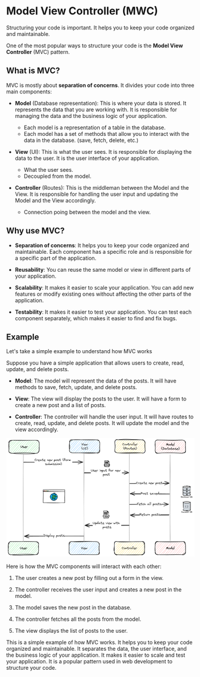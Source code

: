 # Model View Controller (MWC)

Structuring your code is important. It helps you to keep your code organized and maintainable. 

One of the most popular ways to structure your code is the **Model View Controller** (MVC) pattern.

## What is MVC?

MVC is mostly about **separation of concerns**. It divides your code into three main components:

- **Model** (Database representation): This is where your data is stored. It represents the data that you are working with. It is responsible for managing the data and the business logic of your application.
    - Each model is a representation of a table in the database.
    - Each model has a set of methods that allow you to interact with the data in the database. (save, fetch, delete, etc.)

- **View** (UI): This is what the user sees. It is responsible for displaying the data to the user. It is the user interface of your application.
    - What the user sees.
    - Decoupled from the model.

- **Controller** (Routes): This is the middleman between the Model and the View. It is responsible for handling the user input and updating the Model and the View accordingly.
    - Connection poing between the model and the view.


## Why use MVC?

- **Separation of concerns**: It helps you to keep your code organized and maintainable. Each component has a specific role and is responsible for a specific part of the application.

- **Reusability**: You can reuse the same model or view in different parts of your application.

- **Scalability**: It makes it easier to scale your application. You can add new features or modify existing ones without affecting the other parts of the application.

- **Testability**: It makes it easier to test your application. You can test each component separately, which makes it easier to find and fix bugs.

## Example

Let's take a simple example to understand how MVC works

Suppose you have a simple application that allows users to create, read, update, and delete posts.

- **Model**: The model will represent the data of the posts. It will have methods to save, fetch, update, and delete posts.

- **View**: The view will display the posts to the user. It will have a form to create a new post and a list of posts.

- **Controller**: The controller will handle the user input. It will have routes to create, read, update, and delete posts. It will update the model and the view accordingly.


![MWC](./img/MWC.png)


Here is how the MVC components will interact with each other:

1. The user creates a new post by filling out a form in the view.

2. The controller receives the user input and creates a new post in the model.

3. The model saves the new post in the database.

4. The controller fetches all the posts from the model.

5. The view displays the list of posts to the user.

This is a simple example of how MVC works. It helps you to keep your code organized and maintainable. It separates the data, the user interface, and the business logic of your application. It makes it easier to scale and test your application. It is a popular pattern used in web development to structure your code.

